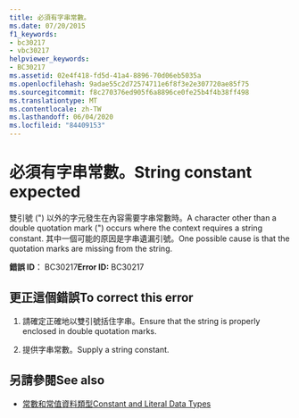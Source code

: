 ```yaml
---
title: 必須有字串常數。
ms.date: 07/20/2015
f1_keywords:
- bc30217
- vbc30217
helpviewer_keywords:
- BC30217
ms.assetid: 02e4f418-fd5d-41a4-8896-70d06eb5035a
ms.openlocfilehash: 9adae55c2d72574711e6f8f3e2e307720ae85f75
ms.sourcegitcommit: f8c270376ed905f6a8896ce0fe25b4f4b38ff498
ms.translationtype: MT
ms.contentlocale: zh-TW
ms.lasthandoff: 06/04/2020
ms.locfileid: "84409153"
---
```

# <a name="string-constant-expected"></a><span data-ttu-id="6e565-102">必須有字串常數。</span><span class="sxs-lookup"><span data-stu-id="6e565-102">String constant expected</span></span>
<span data-ttu-id="6e565-103">雙引號 (") 以外的字元發生在內容需要字串常數時。</span><span class="sxs-lookup"><span data-stu-id="6e565-103">A character other than a double quotation mark (") occurs where the context requires a string constant.</span></span> <span data-ttu-id="6e565-104">其中一個可能的原因是字串遺漏引號。</span><span class="sxs-lookup"><span data-stu-id="6e565-104">One possible cause is that the quotation marks are missing from the string.</span></span>  
  
 <span data-ttu-id="6e565-105">**錯誤 ID︰** BC30217</span><span class="sxs-lookup"><span data-stu-id="6e565-105">**Error ID:** BC30217</span></span>  
  
## <a name="to-correct-this-error"></a><span data-ttu-id="6e565-106">更正這個錯誤</span><span class="sxs-lookup"><span data-stu-id="6e565-106">To correct this error</span></span>  
  
1. <span data-ttu-id="6e565-107">請確定正確地以雙引號括住字串。</span><span class="sxs-lookup"><span data-stu-id="6e565-107">Ensure that the string is properly enclosed in double quotation marks.</span></span>  
  
2. <span data-ttu-id="6e565-108">提供字串常數。</span><span class="sxs-lookup"><span data-stu-id="6e565-108">Supply a string constant.</span></span>  
  
## <a name="see-also"></a><span data-ttu-id="6e565-109">另請參閱</span><span class="sxs-lookup"><span data-stu-id="6e565-109">See also</span></span>

- [<span data-ttu-id="6e565-110">常數和常值資料類型</span><span class="sxs-lookup"><span data-stu-id="6e565-110">Constant and Literal Data Types</span></span>](../programming-guide/language-features/constants-enums/constant-and-literal-data-types.md)
